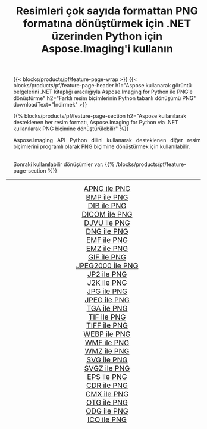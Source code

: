 ﻿---
title: Resimleri çok sayıda formattan PNG formatına dönüştürmek için .NET üzerinden Python için Aspose.Imaging'i kullanın 
weight: 3920
url: /tr/python-net/conversion/to/png/ 
lang: tr
langdirlevel: 2
locales: zh-hans,ja,it,ru,de,es,fr,nl,id,lt,pl,pt,vi,tr,ko,zh-hant,ar,hi,th,sv,cs,uk,he
description: Aspose.Imaging for Python via .NET library kullanarak çeşitli formatları PNG formatına dönüştürebilirsiniz.
---

{{< blocks/products/pf/feature-page-wrap >}}
{{< blocks/products/pf/feature-page-header h1="Aspose kullanarak görüntü belgelerini .NET kitaplığı aracılığıyla Aspose.Imaging for Python ile PNG'e dönüştürme" h2="Farklı resim biçimlerinin Python tabanlı dönüşümü PNG" downloadText="İndirmek" >}}


{{% blocks/products/pf/feature-page-section  h2="Aspose kullanılarak desteklenen her resim formatı, Aspose.Imaging for Python via .NET kullanılarak PNG biçimine dönüştürülebilir" %}}
<p align=justify>Aspose.Imaging API Python dilini kullanarak desteklenen diğer resim biçimlerini programlı olarak PNG biçimine dönüştürmek için kullanılabilir.</p>
<br/>
Sonraki kullanılabilir dönüşümler var:
{{% /blocks/products/pf/feature-page-section %}}
<div class="container-fluid productfamilypage bg-gray">
    <div class="convertypes bg-gray agp-content section">
        <div class="container">
		<hr style="margin-left:-20px;"/>
		<div class="row other-converters" style="gap: 10px;font-size: 19px;text-align:center;">
		    <div class='col-md-2 other-converter remove-lp remove-rp'><a href="/imaging/tr/python-net/conversion/apng-to-png/" style="padding:15px;">APNG ile PNG</a></div>
<div class='col-md-2 other-converter remove-lp remove-rp'><a href="/imaging/tr/python-net/conversion/bmp-to-png/" style="padding:15px;">BMP ile PNG</a></div>
<div class='col-md-2 other-converter remove-lp remove-rp'><a href="/imaging/tr/python-net/conversion/dib-to-png/" style="padding:15px;">DIB ile PNG</a></div>
<div class='col-md-2 other-converter remove-lp remove-rp'><a href="/imaging/tr/python-net/conversion/dicom-to-png/" style="padding:15px;">DICOM ile PNG</a></div>
<div class='col-md-2 other-converter remove-lp remove-rp'><a href="/imaging/tr/python-net/conversion/djvu-to-png/" style="padding:15px;">DJVU ile PNG</a></div>
<div class='col-md-2 other-converter remove-lp remove-rp'><a href="/imaging/tr/python-net/conversion/dng-to-png/" style="padding:15px;">DNG ile PNG</a></div>
<div class='col-md-2 other-converter remove-lp remove-rp'><a href="/imaging/tr/python-net/conversion/emf-to-png/" style="padding:15px;">EMF ile PNG</a></div>
<div class='col-md-2 other-converter remove-lp remove-rp'><a href="/imaging/tr/python-net/conversion/emz-to-png/" style="padding:15px;">EMZ ile PNG</a></div>
<div class='col-md-2 other-converter remove-lp remove-rp'><a href="/imaging/tr/python-net/conversion/gif-to-png/" style="padding:15px;">GIF ile PNG</a></div>
<div class='col-md-2 other-converter remove-lp remove-rp'><a href="/imaging/tr/python-net/conversion/jpeg2000-to-png/" style="padding:15px;">JPEG2000 ile PNG</a></div>
<div class='col-md-2 other-converter remove-lp remove-rp'><a href="/imaging/tr/python-net/conversion/jp2-to-png/" style="padding:15px;">JP2 ile PNG</a></div>
<div class='col-md-2 other-converter remove-lp remove-rp'><a href="/imaging/tr/python-net/conversion/j2k-to-png/" style="padding:15px;">J2K ile PNG</a></div>
<div class='col-md-2 other-converter remove-lp remove-rp'><a href="/imaging/tr/python-net/conversion/jpg-to-png/" style="padding:15px;">JPG ile PNG</a></div>
<div class='col-md-2 other-converter remove-lp remove-rp'><a href="/imaging/tr/python-net/conversion/jpeg-to-png/" style="padding:15px;">JPEG ile PNG</a></div>
<div class='col-md-2 other-converter remove-lp remove-rp'><a href="/imaging/tr/python-net/conversion/tga-to-png/" style="padding:15px;">TGA ile PNG</a></div>
<div class='col-md-2 other-converter remove-lp remove-rp'><a href="/imaging/tr/python-net/conversion/tif-to-png/" style="padding:15px;">TIF ile PNG</a></div>
<div class='col-md-2 other-converter remove-lp remove-rp'><a href="/imaging/tr/python-net/conversion/tiff-to-png/" style="padding:15px;">TIFF ile PNG</a></div>
<div class='col-md-2 other-converter remove-lp remove-rp'><a href="/imaging/tr/python-net/conversion/webp-to-png/" style="padding:15px;">WEBP ile PNG</a></div>
<div class='col-md-2 other-converter remove-lp remove-rp'><a href="/imaging/tr/python-net/conversion/wmf-to-png/" style="padding:15px;">WMF ile PNG</a></div>
<div class='col-md-2 other-converter remove-lp remove-rp'><a href="/imaging/tr/python-net/conversion/wmz-to-png/" style="padding:15px;">WMZ ile PNG</a></div>
<div class='col-md-2 other-converter remove-lp remove-rp'><a href="/imaging/tr/python-net/conversion/svg-to-png/" style="padding:15px;">SVG ile PNG</a></div>
<div class='col-md-2 other-converter remove-lp remove-rp'><a href="/imaging/tr/python-net/conversion/svgz-to-png/" style="padding:15px;">SVGZ ile PNG</a></div>
<div class='col-md-2 other-converter remove-lp remove-rp'><a href="/imaging/tr/python-net/conversion/eps-to-png/" style="padding:15px;">EPS ile PNG</a></div>
<div class='col-md-2 other-converter remove-lp remove-rp'><a href="/imaging/tr/python-net/conversion/cdr-to-png/" style="padding:15px;">CDR ile PNG</a></div>
<div class='col-md-2 other-converter remove-lp remove-rp'><a href="/imaging/tr/python-net/conversion/cmx-to-png/" style="padding:15px;">CMX ile PNG</a></div>
<div class='col-md-2 other-converter remove-lp remove-rp'><a href="/imaging/tr/python-net/conversion/otg-to-png/" style="padding:15px;">OTG ile PNG</a></div>
<div class='col-md-2 other-converter remove-lp remove-rp'><a href="/imaging/tr/python-net/conversion/odg-to-png/" style="padding:15px;">ODG ile PNG</a></div>
<div class='col-md-2 other-converter remove-lp remove-rp'><a href="/imaging/tr/python-net/conversion/ico-to-png/" style="padding:15px;">ICO ile PNG</a></div>
                </div>
        </div>
    </div>
</div>
<br/>

